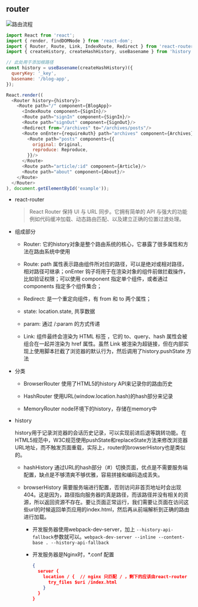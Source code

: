 ## router

![路由流程](./images/router.jpg)
```js
import React from 'react';
import { render, findDOMNode } from 'react-dom';
import { Router, Route, Link, IndexRoute, Redirect } from 'react-router';
import { createHistory, createHashHistory, useBasename } from 'history';

// 此处用于添加根路径
const history = useBasename(createHashHistory)({
  queryKey: '_key',
  basename: '/blog-app',
});

React.render((
  <Router history={history}>
    <Route path="/" component={BlogApp}>
      <IndexRoute component={SignIn}/>
      <Route path="signIn" component={SignIn}/>
      <Route path="signOut" component={SignOut}/>
      <Redirect from="/archives" to="/archives/posts"/>
      <Route onEnter={requireAuth} path="archives" component={Archives}>
        <Route path="posts" components={{
          original: Original,
          reproduce: Reproduce,
        }}/>
      </Route>
      <Route path="article/:id" component={Article}/>
      <Route path="about" component={About}/>
    </Route>
  </Router>
), document.getElementById('example'));
```

* react-router

  > React Router 保持 UI 与 URL 同步。它拥有简单的 API 与强大的功能例如代码缓冲加载、动态路由匹配、以及建立正确的位置过渡处理。

* 组成部分

  - Router: 它的history对象是整个路由系统的核心，它暴露了很多属性和方法在路由系统中使用

  - Route: path 属性表示路由组件所对应的路径，可以是绝对或相对路径，相对路径可继承；onEnter 钩子将用于在渲染对象的组件前做拦截操作，比如验证权限；可以使用 component 指定单个组件，或者通过 components 指定多个组件集合；

  - Redirect: 是一个重定向组件，有 from 和 to 两个属性；

  - state: location.state, 共享数据

  - param: 通过 /:param 的方式传递

  - Link: 组件最终会渲染为 HTML 标签 <a>，它的 to、query、hash 属性会被组合在一起并渲染为 href 属性。虽然 Link 被渲染为超链接，但在内部实现上使用脚本拦截了浏览器的默认行为，然后调用了history.pushState 方法

* 分类

  - BrowserRouter  使用了HTML5的history API来记录你的路由历史

  - HashRouter  使用URL(window.location.hash)的hash部分来记录
  
  - MemoryRouter node环境下的history，存储在memory中

* history

  history用于记录浏览器的会话历史记录，可以实现前进后退等跳转功能。在HTML5规范中，W3C规范使用pushState和replaceState方法来修改浏览器URL地址，而不触发页面重载，实际上，router的browserHistory也是类似的。

  - hashHistory   通过URL的hash部分（#）切换页面，优点是不需要服务端配置，缺点是不够清爽不够优雅，容易拼接和编码造成丢失。

  - browserHistory  需要服务端进行配置，否则访问非首页地址时会出现404。这是因为，路径指向服务器的真是路径，而该路径并没有相关的资源，所以返回资源不存在。要让页面正常运行，我们需要让页面在访问这些url的时候返回单页应用的index.html，然后再从前端解析到正确的路由进行加载。

    + 开发服务器使用webpack-dev-server，加上 `--history-api-fallback`参数就可以。`webpack-dev-server --inline --content-base . --history-api-fallback`

    + 开发服务器是Nginx时，*.conf 配置

      ```json
      {
        server {
          location / {  // nginx 只匹配 / ，剩下的应该由react-router
            try_files $uri /index.html
          }
        }
      }
      ```
      
